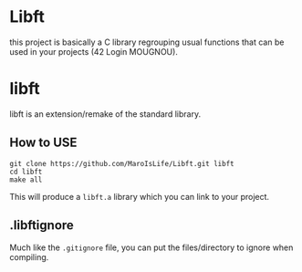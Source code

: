 # Libft

this project is basically a C library regrouping usual functions that
can be used in your projects (42 Login MOUGNOU).

# libft 

libft is an extension/remake of the standard library.

## How to USE

```
git clone https://github.com/MaroIsLife/Libft.git libft
cd libft
make all
```

This will produce a `libft.a` library which you can link to your project.


## .libftignore

Much like the `.gitignore` file, you can put the files/directory to ignore when compiling.


